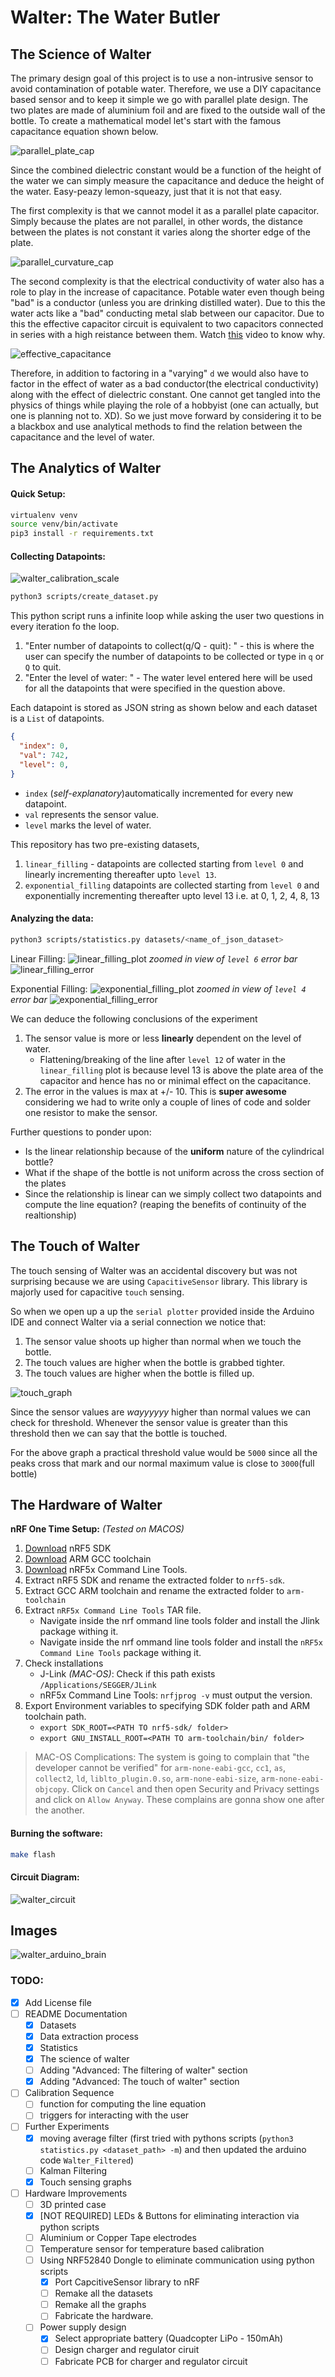 # Walter: The Water Butler

## The Science of Walter

The primary design goal of this project is to use a non-intrusive sensor to avoid contamination of potable water. Therefore, we use a DIY capacitance based sensor and to keep it simple we go with parallel plate design. The two plates are made of aluminium foil and are fixed to the outside wall of the bottle. To create a mathematical model let's start with the famous capacitance equation shown below.

![parallel_plate_cap](docs/parallel_plate_cap.gif)

Since the combined dielectric constant would be a function of the height of the water we can simply measure the capacitance and deduce the height of the water. Easy-peazy lemon-squeazy, just that it is not that easy.

The first complexity is that we cannot model it as a parallel plate capacitor. Simply because the plates are not parallel, in other words, the distance between the plates is not constant it varies along the shorter edge of the plate.

![parallel_curvature_cap](docs/parallel_curvature_cap.png)

The second complexity is that the electrical conductivity of water also has a role to play in the increase of capacitance. Potable water even though being "bad" is a conductor (unless you are drinking distilled water). Due to this the water acts like a "bad" conducting metal slab between our capacitor. Due to this the effective capacitor circuit is equivalent to two capacitors connected in series with a high reistance between them. Watch [this](https://www.youtube.com/watch?v=ygADYZEBmtc) video to know why.

![effective_capacitance](docs/effective_capacitance.png)

Therefore, in addition to factoring in a "varying" `d` we would also have to factor in the effect of water as a bad conductor(the electrical conductivity) along with the effect of dielectric constant. One cannot get tangled into the physics of things while playing the role of a hobbyist (one can actually, but one is planning not to. XD). So we just move forward by considering it to be a blackbox and use analytical methods to find the relation between the capacitance and the level of water.

## The Analytics of Walter

#### Quick Setup:
```bash
virtualenv venv
source venv/bin/activate
pip3 install -r requirements.txt
```

#### Collecting Datapoints:

![walter_calibration_scale](docs/walter_calibration_scale.jpg)

```bash
python3 scripts/create_dataset.py
```

This python script runs a infinite loop while asking the user two questions in every iteration fo the loop.

1. "Enter number of datapoints to collect(q/Q - quit): " - this is where the user can specify the number of datapoints to be collected or type in `q` or `Q` to quit.
2. "Enter the level of water: " - The water level entered here will be used for all the datapoints that were specified in the question above.

Each datapoint is stored as JSON string as shown below and each dataset is a `List` of datapoints.

```json
{
  "index": 0,
  "val": 742,
  "level": 0,
}
```

* `index` (*self-explanatory*)automatically incremented for every new datapoint.
* `val` represents the sensor value.
* `level` marks the level of water.

This repository has two pre-existing datasets,
1. `linear_filling` - datapoints are collected starting from `level 0` and linearly incrementing thereafter upto `level 13`.
2. `exponential_filling` datapoints are collected starting from `level 0` and exponentially incrementing thereafter upto level 13 i.e. at 0, 1, 2, 4, 8, 13

#### Analyzing the data:

```bash
python3 scripts/statistics.py datasets/<name_of_json_dataset>
```

Linear Filling:
![linear_filling_plot](docs/linear_filling_plot.png)
*zoomed in view of `level 6` error bar*
![linear_filling_error](docs/linear_filling_error.png)

Exponential Filling:
![exponential_filling_plot](docs/exponential_filling_plot.png)
*zoomed in view of `level 4` error bar*
![exponential_filling_error](docs/exponential_filling_error.png)

We can deduce the following conclusions of the experiment
1. The sensor value is more or less **linearly** dependent on the level of water.
    * Flattening/breaking of the line after `level 12` of water in the `linear_filling` plot is because level 13 is above the plate area of the capacitor and hence has no or minimal effect on the capacitance.
2. The error in the values is max at +/- 10. This is **super awesome** considering we had to write only a couple of lines of code and solder one resistor to make the sensor.

Further questions to ponder upon:
* Is the linear relationship because of the **uniform** nature of the cylindrical bottle?
* What if the shape of the bottle is not uniform across the cross section of the plates
* Since the relationship is linear can we simply collect two datapoints and compute the line equation? (reaping the benefits of continuity of the realtionship)

## The Touch of Walter

The touch sensing of Walter was an accidental discovery but was not surprising because we are using `CapacitiveSensor` library. This library is majorly used for capacitive `touch` sensing.

So when we open up a up the `serial plotter` provided inside the Arduino IDE and connect Walter via a serial connection we notice that:
1. The sensor value shoots up higher than normal when we touch the bottle.
2. The touch values are higher when the bottle is grabbed tighter.
3. The touch values are higher when the bottle is filled up.

![touch_graph](docs/touch_graph.png)

Since the sensor values are *wayyyyyy* higher than normal values we can check for threshold. Whenever the sensor value is greater than this threshold then we can say that the bottle is touched.

For the above graph a practical threshold value would be `5000` since all the peaks cross that mark and our normal maximum value is close to `3000`(full bottle)

## The Hardware of Walter

**nRF One Time Setup:** *(Tested on MACOS)*

1. [Download](https://www.nordicsemi.com/Software-and-tools/Software/nRF5-SDK/Download) nRF5 SDK
2. [Download](https://developer.arm.com/tools-and-software/open-source-software/developer-tools/gnu-toolchain/gnu-rm/downloads) ARM GCC toolchain
4. [Download](https://www.nordicsemi.com/Software-and-Tools/Development-Tools/nRF-Command-Line-Tools/Download#infotabs) nRF5x Command Line Tools.
4. Extract nRF5 SDK and rename the extracted folder to `nrf5-sdk`.
5. Extract GCC ARM toolchain and rename the extracted folder to `arm-toolchain`
6. Extract `nRF5x Command Line Tools` TAR file.
    * Navigate inside the nrf ommand line tools folder and install the Jlink package withing it.
    * Navigate inside the nrf ommand line tools folder and install the `nRF5x Command Line Tools` package withing it.
7. Check installations
    * J-Link *(MAC-OS)*: Check if this path exists `/Applications/SEGGER/JLink`
    * nRF5x Command Line Tools: `nrfjprog -v` must output the version.
8. Export Environment variables to specifying SDK folder path and ARM toolchain path.
    * `export SDK_ROOT=<PATH TO nrf5-sdk/ folder>`
    * `export GNU_INSTALL_ROOT=<PATH TO arm-toolchain/bin/ folder>`

> MAC-OS Complications: The system is going to complain that "the developer cannot be verified" for `arm-none-eabi-gcc`, `cc1`, `as`, `collect2`, `ld`, `liblto_plugin.0.so`, `arm-none-eabi-size`, `arm-none-eabi-objcopy`. Click on `Cancel` and then open Security and Privacy settings and click on `Allow Anyway`. These complains are gonna show one after the another.

#### Burning the software:
```bash
make flash
```

#### Circuit Diagram:
![walter_circuit](docs/walter_circuit.png)

## Images
![walter_arduino_brain](docs/walter_arduino_brain.jpeg)


### TODO:
* [x] Add License file
* [ ] README Documentation
  * [x] Datasets
  * [x] Data extraction process
  * [x] Statistics
  * [x] The science of walter
  * [ ] Adding "Advanced: The filtering of walter" section
  * [x] Adding "Advanced: The touch of walter" section
* [ ] Calibration Sequence
  * [ ] function for computing the line equation
  * [ ] triggers for interacting with the user
* [ ] Further Experiments
  * [x] moving average filter (first tried with pythons scripts (`python3 statistics.py <dataset_path> -m`) and then updated the arduino code `Walter_Filtered`)
  * [ ] Kalman Filtering
  * [x] Touch sensing graphs
* [ ] Hardware Improvements
  * [ ] 3D printed case
  * [x] [NOT REQUIRED] LEDs & Buttons for eliminating interaction via python scripts
  * [ ] Aluminium or Copper Tape electrodes
  * [ ] Temperature sensor for temperature based calibration
  * [ ] Using NRF52840 Dongle to eliminate communication using python scripts
      * [x] Port CapcitiveSensor library to nRF
      * [ ] Remake all the datasets
      * [ ] Remake all the graphs
      * [ ] Fabricate the hardware.
  * [ ] Power supply design
      * [x] Select appropriate battery (Quadcopter LiPo - 150mAh)
      * [ ] Design charger and regulator ciruit
      * [ ] Fabricate PCB for charger and regulator circuit
